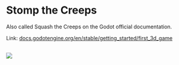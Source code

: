 # Stomp the Creeps
Also called Squash the Creeps on the Godot official documentation. 

Link: <a href="https://docs.godotengine.org/en/stable/getting_started/first_3d_game/index.html">docs.godotengine.org/en/stable/getting_started/first_3d_game</a>

<br>

<img src="https://docs.godotengine.org/en/stable/_images/squash-the-creeps-final.gif" style="display: block; margin: auto;">
